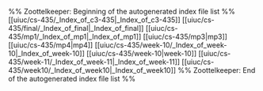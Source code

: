 %% Zoottelkeeper: Beginning of the autogenerated index file list  %%
 [[uiuc/cs-435/_Index_of_c3-435|_Index_of_c3-435]]
 [[uiuc/cs-435/final/_Index_of_final|_Index_of_final]]
 [[uiuc/cs-435/mp1/_Index_of_mp1|_Index_of_mp1]]
 [[uiuc/cs-435/mp3|mp3]]
 [[uiuc/cs-435/mp4|mp4]]
 [[uiuc/cs-435/week-10/_Index_of_week-10|_Index_of_week-10]]
 [[uiuc/cs-435/week-10|week-10]]
 [[uiuc/cs-435/week-11/_Index_of_week-11|_Index_of_week-11]]
 [[uiuc/cs-435/week10/_Index_of_week10|_Index_of_week10]]
%% Zoottelkeeper: End of the autogenerated index file list  %%
